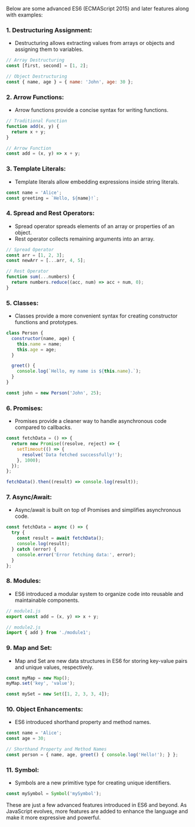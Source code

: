 Below are some advanced ES6 (ECMAScript 2015) and later features along with examples:

### 1. **Destructuring Assignment:**
   - Destructuring allows extracting values from arrays or objects and assigning them to variables.

   ```javascript
   // Array Destructuring
   const [first, second] = [1, 2];

   // Object Destructuring
   const { name, age } = { name: 'John', age: 30 };
   ```

### 2. **Arrow Functions:**
   - Arrow functions provide a concise syntax for writing functions.

   ```javascript
   // Traditional Function
   function add(x, y) {
     return x + y;
   }

   // Arrow Function
   const add = (x, y) => x + y;
   ```

### 3. **Template Literals:**
   - Template literals allow embedding expressions inside string literals.

   ```javascript
   const name = 'Alice';
   const greeting = `Hello, ${name}!`;
   ```

### 4. **Spread and Rest Operators:**
   - Spread operator spreads elements of an array or properties of an object.
   - Rest operator collects remaining arguments into an array.

   ```javascript
   // Spread Operator
   const arr = [1, 2, 3];
   const newArr = [...arr, 4, 5];

   // Rest Operator
   function sum(...numbers) {
     return numbers.reduce((acc, num) => acc + num, 0);
   }
   ```

### 5. **Classes:**
   - Classes provide a more convenient syntax for creating constructor functions and prototypes.

   ```javascript
   class Person {
     constructor(name, age) {
       this.name = name;
       this.age = age;
     }

     greet() {
       console.log(`Hello, my name is ${this.name}.`);
     }
   }

   const john = new Person('John', 25);
   ```

### 6. **Promises:**
   - Promises provide a cleaner way to handle asynchronous code compared to callbacks.

   ```javascript
   const fetchData = () => {
     return new Promise((resolve, reject) => {
       setTimeout(() => {
         resolve('Data fetched successfully!');
       }, 1000);
     });
   };

   fetchData().then((result) => console.log(result));
   ```

### 7. **Async/Await:**
   - Async/await is built on top of Promises and simplifies asynchronous code.

   ```javascript
   const fetchData = async () => {
     try {
       const result = await fetchData();
       console.log(result);
     } catch (error) {
       console.error('Error fetching data:', error);
     }
   };
   ```

### 8. **Modules:**
   - ES6 introduced a modular system to organize code into reusable and maintainable components.

   ```javascript
   // module1.js
   export const add = (x, y) => x + y;

   // module2.js
   import { add } from './module1';
   ```

### 9. **Map and Set:**
   - Map and Set are new data structures in ES6 for storing key-value pairs and unique values, respectively.

   ```javascript
   const myMap = new Map();
   myMap.set('key', 'value');

   const mySet = new Set([1, 2, 3, 3, 4]);
   ```

### 10. **Object Enhancements:**
   - ES6 introduced shorthand property and method names.

   ```javascript
   const name = 'Alice';
   const age = 30;

   // Shorthand Property and Method Names
   const person = { name, age, greet() { console.log('Hello!'); } };
   ```

### 11. **Symbol:**
   - Symbols are a new primitive type for creating unique identifiers.

   ```javascript
   const mySymbol = Symbol('mySymbol');
   ```

These are just a few advanced features introduced in ES6 and beyond. As JavaScript evolves, more features are added to enhance the language and make it more expressive and powerful.